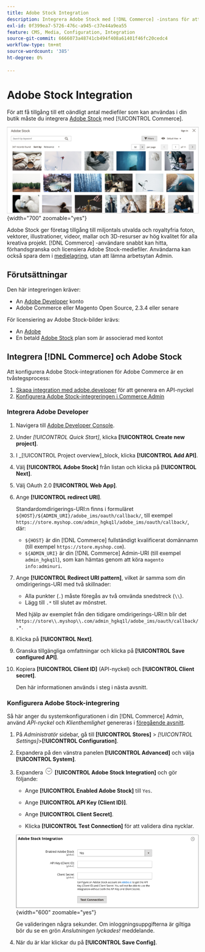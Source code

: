 ```yaml
---
title: Adobe Stock Integration
description: Integrera Adobe Stock med [!DNL Commerce] -instans för att få tillgång till ett oändligt antal mediefiler som kan användas i din butik.
exl-id: 0f399ea7-5726-476c-a945-c37e44a9ea55
feature: CMS, Media, Configuration, Integration
source-git-commit: 6666073a48741cb494f408a61401f46fc20cedc4
workflow-type: tm+mt
source-wordcount: '385'
ht-degree: 0%

---
```


# Adobe Stock Integration

För att få tillgång till ett oändligt antal mediefiler som kan användas i din butik måste du integrera [Adobe Stock][adobe-stock] med [!UICONTROL Commerce].

![Adobe Stock sökresultat](./assets/adobe-stock-search-grid.png){width="700" zoomable="yes"}

Adobe Stock ger företag tillgång till miljontals utvalda och royaltyfria foton, vektorer, illustrationer, videor, mallar och 3D-resurser av hög kvalitet för alla kreativa projekt. [!DNL Commerce] -användare snabbt kan hitta, förhandsgranska och licensiera Adobe Stock-mediefiler. Användarna kan också spara dem i [medielagring][media-storage], utan att lämna arbetsytan Admin.

## Förutsättningar

Den här integreringen kräver:

- An [Adobe Developer][dev-console] konto
- Adobe Commerce eller Magento Open Source, 2.3.4 eller senare

För licensiering av Adobe Stock-bilder krävs:

- An [Adobe][adobe-signin]
- En betald [Adobe Stock][adobe-stock] plan som är associerad med kontot

## Integrera [!DNL Commerce] och Adobe Stock

Att konfigurera Adobe Stock-integrationen för Adobe Commerce är en tvåstegsprocess:

1. [Skapa integration med adobe.developer](#create-an-adobe-developer-integration) för att generera en API-nyckel
1. [Konfigurera Adobe Stock-integreringen i Commerce Admin](#configure-the-adobe-stock-integration)

### Integrera Adobe Developer

1. Navigera till [Adobe Developer Console][dev-console].

1. Under _[!UICONTROL Quick Start]_, klicka **[!UICONTROL Create new project]**.

1. I _[!UICONTROL Project overview]_block, klicka **[!UICONTROL Add API]**.

1. Välj **[!UICONTROL Adobe Stock]** från listan och klicka på **[!UICONTROL Next]**.

1. Välj OAuth 2.0 **[!UICONTROL Web App]**.

1. Ange **[!UICONTROL redirect URI]**.

   Standardomdirigerings-URI:n finns i formuläret `${HOST}/${ADMIN_URI}/adobe_ims/oauth/callback/`, till exempel `https://store.myshop.com/admin_hgkq1l/adobe_ims/oauth/callback/`, där:

   - `${HOST}` är din [!DNL Commerce] fullständigt kvalificerat domännamn (till exempel `https://store.myshop.com`).
   - `${ADMIN_URI}` är din [!DNL Commerce] Admin-URI (till exempel `admin_hgkq1l`), som kan hämtas genom att köra `magento info:adminuri`.

1. Ange **[!UICONTROL Redirect URI pattern]**, vilket är samma som din omdirigerings-URI med två skillnader:

   - Alla punkter (`.`) måste föregås av två omvända snedstreck (`\\`).
   - Lägg till `.*` till slutet av mönstret.

   Med hjälp av exemplet från den tidigare omdirigerings-URI:n blir det `https://store\\.myshop\\.com/admin_hgkq1l/adobe_ims/oauth/callback/.*`.

1. Klicka på **[!UICONTROL Next]**.

1. Granska tillgängliga omfattningar och klicka på **[!UICONTROL Save configured API]**.

1. Kopiera **[!UICONTROL Client ID]** (API-nyckel) och **[!UICONTROL Client secret]**.

   Den här informationen används i steg i nästa avsnitt.

### Konfigurera Adobe Stock-integrering

Så här anger du systemkonfigurationen i din [!DNL Commerce] Admin, använd _API-nyckel_ och _Klienthemlighet_ genereras i [föregående avsnitt][create-integration].

1. På _Administratör_ sidebar, gå till **[!UICONTROL Stores]** > _[!UICONTROL Settings]_>**[!UICONTROL Configuration]**.

1. Expandera på den vänstra panelen **[!UICONTROL Advanced]** och välja **[!UICONTROL System]**.

1. Expandera ![Expansionsväljare](../assets/icon-display-expand.png) **[!UICONTROL Adobe Stock Integration]** och gör följande:

   - Ange **[!UICONTROL Enabled Adobe Stock]** till `Yes`.

   - Ange **[!UICONTROL API Key (Client ID)]**.

   - Ange **[!UICONTROL Client Secret]**.

   - Klicka **[!UICONTROL Test Connection]** för att validera dina nycklar.

   ![Avancerad konfiguration - integrering med Adobe Stock](./assets/system-adobe-stock-integration.png){width="600" zoomable="yes"}

   Ge valideringen några sekunder. Om inloggningsuppgifterna är giltiga bör du se en grön _Anslutningen lyckades!_ meddelande.

1. När du är klar klickar du på **[!UICONTROL Save Config]**.

[adobe-stock]: https://stock.adobe.com
[adobe-signin]: https://helpx.adobe.com/manage-account/using/access-adobe-id-account.html
[media-storage]: media-storage.md
[dev-console]: https://developer.adobe.com/console/home
[create-integration]: #create-an-adobeio-integration
